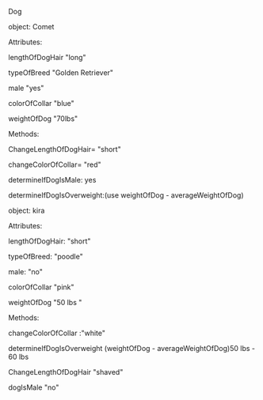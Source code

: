 Dog

object: Comet



Attributes:

lengthOfDogHair "long"

typeOfBreed "Golden Retriever"

male "yes"

colorOfCollar "blue"

weightOfDog "70lbs"



Methods:


ChangeLengthOfDogHair= "short"

changeColorOfCollar= "red"

determineIfDogIsMale: yes

determineIfDogIsOverweight:(use weightOfDog - averageWeightOfDog)



object: kira

Attributes:

lengthOfDogHair: "short"

typeOfBreed: "poodle"

male: "no"

colorOfCollar "pink"

weightOfDog "50 lbs "


Methods:

changeColorOfCollar :"white"

determineIfDogIsOverweight (weightOfDog - averageWeightOfDog)50 lbs - 60 lbs

ChangeLengthOfDogHair "shaved"

dogIsMale "no"
